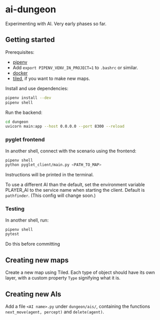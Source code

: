 # ai-dungeon

Experimenting with AI. Very early phases so far.

## Getting started

Prerequisites:

- [pipenv](https://pypi.org/project/pipenv/)
- Add `export PIPENV_VENV_IN_PROJECT=1` to `.bashrc` or similar.
- [docker](https://docs.docker.com/install/linux/docker-ce/ubuntu/)
- [tiled](https://www.mapeditor.org/), if you want to make new maps.

Install and use dependencies:

```sh
pipenv install --dev
pipenv shell
```

Run the backend:

```sh
cd dungeon
uvicorn main:app --host 0.0.0.0 --port 8300 --reload
```

### pyglet frontend

In another shell, connect with the scenario using the frontend:

```sh
pipenv shell
python pyglet_client/main.py <PATH_TO_MAP>
```

Instructions will be printed in the terminal.

To use a different AI than the default, set the environment variable PLAYER_AI to the service name when starting the client. Default is `pathfinder`. (This config will change soon.)

### Testing

In another shell, run:

```sh
pipenv shell
pytest
```

Do this before committing

## Creating new maps

Create a new map using Tiled. Each type of object should have its own layer, with a custom property `Type` signifying what it is.

## Creating new AIs

Add a file `<AI name>.py` under `dungeon/ais/`, containing the functions `next_move(agent, percept)` and `delete(agent)`.
